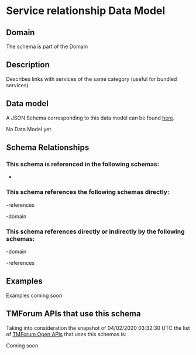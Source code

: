# Service relationship Data Model

## Domain

The  schema is part of the  Domain

## Description

Describes links with services of the same category (useful for bundled services)

## Data model

A JSON Schema corresponding to this data model can be found
[here](https://github.com/tmforum-rand/schemas/blob/candidates/Service/ServiceRelationship.schema.json).

No Data Model yet

## Schema Relationships

### This schema is referenced in the following schemas:

-

### This schema references the following schemas directly:

-references

-domain

### This schema references directly or indirectly by the following schemas:

-domain

-references



## Examples

Examples coming soon

## TMForum APIs that use this schema

Taking into consideration the snapshot of 04/02/2020 03:32:30 UTC the list of [TMForum Open APIs](https://www.tmforum.org/open-apis/) that uses this schemas is:

Coming soon
